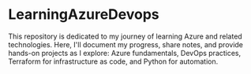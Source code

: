 # LearningAzureDevops
This repository is dedicated to my journey of learning Azure and related technologies. Here, I'll document my progress, share notes, and provide hands-on projects as I explore: Azure fundamentals, DevOps practices, Terraform for infrastructure as code, and Python for automation.
